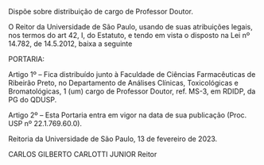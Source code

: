 Dispõe sobre distribuição de cargo de Professor Doutor.

O Reitor da Universidade de São Paulo, usando de suas atribuições legais, nos termos do art 42, I, do Estatuto, e tendo em vista o disposto na Lei nº 14.782, de 14.5.2012, baixa a seguinte

PORTARIA:

Artigo 1º – Fica distribuído junto à Faculdade de Ciências Farmacêuticas de Ribeirão Preto, no Departamento de Análises Clínicas, Toxicológicas e Bromatológicas, 1 (um) cargo de Professor Doutor, ref. MS-3, em RDIDP, da PG do QDUSP.

Artigo 2º – Esta Portaria entra em vigor na data de sua publicação (Proc. USP nº 22.1.769.60.0).

Reitoria da Universidade de São Paulo, 13 de fevereiro de 2023.

CARLOS GILBERTO CARLOTTI JUNIOR
Reitor